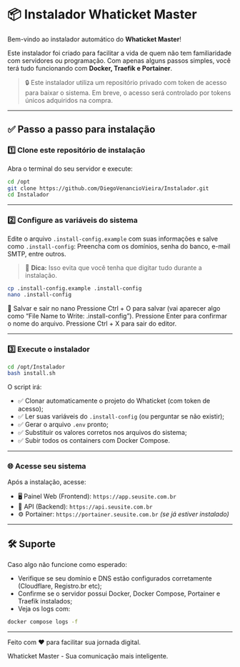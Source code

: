 
# 📦 Instalador Whaticket Master

Bem-vindo ao instalador automático do **Whaticket Master**!

Este instalador foi criado para facilitar a vida de quem não tem familiaridade com servidores ou programação. Com apenas alguns passos simples, você terá tudo funcionando com **Docker, Traefik e Portainer**.

> 🔒 Este instalador utiliza um repositório privado com token de acesso para baixar o sistema. Em breve, o acesso será controlado por tokens únicos adquiridos na compra.

---

## ✅ Passo a passo para instalação

### 1️⃣ Clone este repositório de instalação

Abra o terminal do seu servidor e execute:

```bash
cd /opt
git clone https://github.com/DiegoVenancioVieira/Instalador.git
cd Instalador
```

---

### 2️⃣ Configure as variáveis do sistema

Edite o arquivo `.install-config.example` com suas informações e salve como `.install-config`:
Preencha com os domínios, senha do banco, e-mail SMTP, entre outros.
> 🧠 **Dica:** Isso evita que você tenha que digitar tudo durante a instalação.

```bash
cp .install-config.example .install-config
nano .install-config
```

💾 Salvar e sair no nano
Pressione Ctrl + O para salvar (vai aparecer algo como “File Name to Write: .install-config”).
Pressione Enter para confirmar o nome do arquivo.
Pressione Ctrl + X para sair do editor.


---

### 3️⃣ Execute o instalador

```bash
cd /opt/Instalador
bash install.sh
```

O script irá:
- ✅ Clonar automaticamente o projeto do Whaticket (com token de acesso);
- ✅ Ler suas variáveis do `.install-config` (ou perguntar se não existir);
- ✅ Gerar o arquivo `.env` pronto;
- ✅ Substituir os valores corretos nos arquivos do sistema;
- ✅ Subir todos os containers com Docker Compose.

---

### 🌐 Acesse seu sistema

Após a instalação, acesse:

- 🖥️ Painel Web (Frontend): `https://app.seusite.com.br`
- 🔗 API (Backend): `https://api.seusite.com.br`
- ⚙️ Portainer: `https://portainer.seusite.com.br` *(se já estiver instalado)*

---

## 🛠 Suporte

Caso algo não funcione como esperado:

- Verifique se seu domínio e DNS estão configurados corretamente (Cloudflare, Registro.br etc);
- Confirme se o servidor possui Docker, Docker Compose, Portainer e Traefik instalados;
- Veja os logs com:

```bash
docker compose logs -f
```

---

Feito com ❤️ para facilitar sua jornada digital.

Whaticket Master - Sua comunicação mais inteligente.
